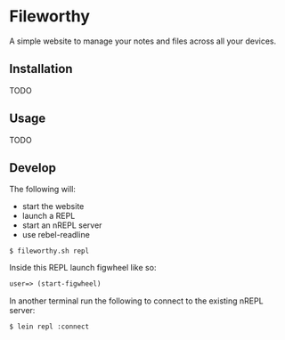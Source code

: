 # Fileworthy

A simple website to manage your notes and files across all your devices.

## Installation

TODO

## Usage

TODO

## Develop

The following will:

* start the website
* launch a REPL
* start an nREPL server
* use rebel-readline

```shell
$ fileworthy.sh repl
```

Inside this REPL launch figwheel like so:

```clojure
user=> (start-figwheel)
```

In another terminal run the following to connect to the existing nREPL server:

```shell
$ lein repl :connect 
```
